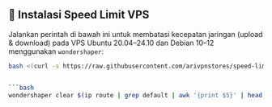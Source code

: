 ## 🔧 Instalasi Speed Limit VPS

Jalankan perintah di bawah ini untuk membatasi kecepatan jaringan (upload & download) pada VPS Ubuntu 20.04–24.10 dan Debian 10–12 menggunakan `wondershaper`:

```bash
bash <(curl -s https://raw.githubusercontent.com/arivpnstores/speed-limit/main/wondershaper.sh)


```bash
wondershaper clear $(ip route | grep default | awk '{print $5}' | head -n 1) && systemctl disable wondershaper

